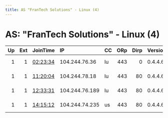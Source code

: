 ```yaml
---
title: AS "FranTech Solutions" - Linux (4)
---
```


# AS: "FranTech Solutions" - Linux (4)

|   Up |   Ext | JoinTime                                                                                            | IP             | CC   |   ORp |   Dirp | Version   | Contact                   | Nickname    |   eFamMembers |
|-----:|------:|:----------------------------------------------------------------------------------------------------|:---------------|:-----|------:|-------:|:----------|:--------------------------|:------------|--------------:|
|    1 |     1 | [02:23:34](https://metrics.torproject.org/rs.html#details/A0F68453FB462DFF1A8EC8B9DCD27F57353EDA03) | 104.244.76.36  | lu   |   443 |      0 | 0.4.4.6   | 0x60x60x6 at protonmail   | torex32     |             3 |
|    1 |     1 | [11:20:04](https://metrics.torproject.org/rs.html#details/88AED7E2A32BCA3481DF55137BA6E7C8814102EA) | 104.244.78.18  | lu   |   443 |     80 | 0.4.4.6   | shrekfanatics at protonma | shrek       |             1 |
|    1 |     1 | [12:33:31](https://metrics.torproject.org/rs.html#details/BA5FE2CDFFAF7E01070EAB94483C79AC2F939C05) | 104.244.76.189 | lu   |   443 |     80 | 0.4.4.6   | shrekfanatics at protonma | donkey      |             1 |
|    1 |     1 | [14:15:12](https://metrics.torproject.org/rs.html#details/730DA80E07B9D2126C91BA2DEF7F1EE644D0BB10) | 104.244.74.235 | us   |   443 |     80 | 0.4.4.6   | shrekfanatics at protonma | pussinboots |             1 |
